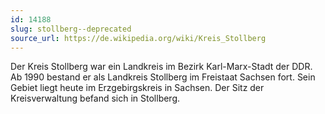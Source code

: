 ```yaml
---
id: 14188
slug: stollberg--deprecated
source_url: https://de.wikipedia.org/wiki/Kreis_Stollberg
---
```


Der Kreis Stollberg war ein Landkreis im Bezirk Karl-Marx-Stadt der DDR. Ab 1990 bestand er als Landkreis Stollberg im Freistaat Sachsen fort. Sein Gebiet liegt heute im Erzgebirgskreis in Sachsen. Der Sitz der Kreisverwaltung befand sich in Stollberg.
